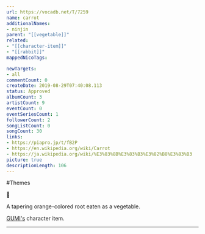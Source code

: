 ```yaml
---
url: https://vocadb.net/T/7259
name: carrot
additionalNames: 
- ninjin
parent: "[[vegetable]]"
related:
- "[[character-item]]"
- "[[rabbit]]"
mappedNicoTags:

newTargets:
- all
commentCount: 0
createDate: 2019-08-29T07:40:08.113
status: Approved
albumCount: 3
artistCount: 9
eventCount: 0
eventSeriesCount: 1
followerCount: 2
songListCount: 0
songCount: 30
links: 
- https://piapro.jp/t/fB2P
- https://en.wikipedia.org/wiki/Carrot
- https://ja.wikipedia.org/wiki/%E3%83%8B%E3%83%B3%E3%82%B8%E3%83%B3
picture: true
descriptionLength: 106
---
```


#Themes

🥕

A tapering orange-colored root eaten as a vegetable.

[GUMI's](https://vocadb.net/Ar/3) character item.

---

